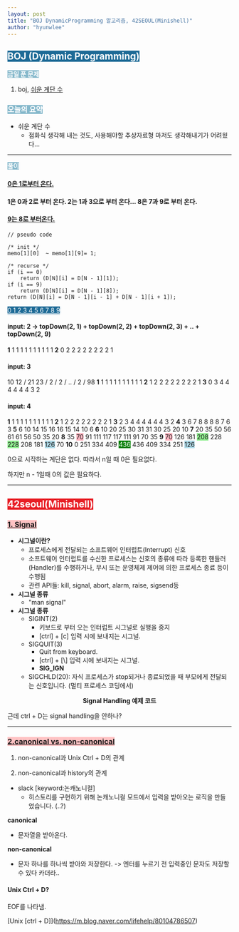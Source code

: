 ```yaml
---
layout: post
title: "BOJ DynamicProgramming 알고리즘, 42SEOUL(Minishell)"
author: "hyunwlee"
---
```


## <span style="background-color:#1D6A96; color:white">BOJ (Dynamic Programming)</span>

<span style="background-color:#85B8CB; color:white"><strong>금일 푼 문제</strong></span>

1. boj, [쉬운 계단 수](https://www.acmicpc.net/problem/10844)

### <span style="background-color:#85B8CB; color:white"><strong>오늘의 요약</strong></span>

- 쉬운 계단 수
  - 점화식 생각해 내는 것도, 사용해야할 추상자료형 마저도 생각해내기가 어려웠다...

---

<span style="background-color:#85B8CB; color:white"><strong>풀이</strong></span>

#### <u>0은 1로부터 온다.</u> 

#### 1은 0과 2로 부터 온다. 2는 1과 3으로 부터 온다... 8은 7과 9로 부터 온다. 

#### <u>9는 8로 부터온다.</u>

```
// pseudo code

/* init */
memo[1][0]  ~ memo[1][9]= 1;

/* recurse */
if (i == 0)
	return (D[N][i] = D[N - 1][1]);
if (i == 9)
	return (D[N][i] = D[N - 1][8]);
return (D[N][i] = D[N - 1][i - 1] + D[N - 1][i + 1]);
```



   <span style="background-color:#1D6A96;color:white"><u>0 1 2 3 4 5 6 7 8 9</u></span>

#### input: 2 -> topDown(2, 1) + topDown(2, 2) + topDown(2, 3) + .. + topDown(2, 9)

**1** 1 1 1 1 1 1 1 1 1 1
**2** 0 2 2 2 2 2 2 2 2 1



#### input: 3

10 12 / 21 23 / 2 / 2 / .. / 2 / 98
**1** 1 1 1 1 1 1 1 1 1 1 
**2** 1 2 2 2 2 2 2 2 2 1 
**3** 0 3 4 4 4 4 4 4 3 2 



#### input: 4

**1** 1 1 1 1 1 1 1 1 1 1 
**2** 1 2 2 2 2 2 2 2 2 1 
**3** 2 3 4 4 4 4 4 4 3 2 
**4** 3 6 7 8 8 8 8 7 6 3 
**5** 6 10 14 15 16 16 15 14 10 6 
**6** 10 20 25 30 31 31 30 25 20 10 
**7** 20 35 50 56 61 61 56 50 35 20 
**8** 35 <span style="background-color:lightpink">70</span> 91 111 117 117 111 91 70 35 
**9** <span style="background-color:lightpink">70</span> 126 181 <span style="background-color:lightgreen">208</span> 228 <span style="background-color:lightgreen">228</span> 208 181 <span style="background-color:lightblue">126</span> 70
**10** 0 251 334 409 <span style="background-color:green;color:white">436</span> 436 409 334 251 <span style="background-color:lightblue">126</span>



0으로 시작하는 계단은 없다. 따라서 n일 때 0은 필요없다. 

하지만 n - 1일때 0의 값은 필요하다. 

<script src="https://gist.github.com/hyunwlee-dev/9b6afcf8e8668eaf5946b838bdd9d0a0.js"></script>

---

## <span style="background-color:#E81E25; color:white">42seoul(Minishell)</span>

### <span style="background-color:#FFC2C3"><strong><u>1. Signal</u></strong></span>

- <strong>시그널이란?</strong>
  - 프로세스에게 전달되는 소프트웨어 인터럽트(Interrupt) 신호
  - 소프트웨어 인터럽트를 수신한 프로세스는 신호의 종류에 따라 등록한 핸들러(Handler)를 수행하거나, 무시 또는 운영체제 제어에 의한 프로세스 종료 등이 수행됨
  - 관련 API들: kill, signal, abort, alarm, raise, sigsend등
- <strong>시그널 종류</strong>
  - "man signal"
- <strong>시그널 종류</strong>
  - SIGINT(2)
    - 키보드로 부터 오는 인터럽트 시그널로 실행을 중지
    - [ctrl] + [c] 입력 시에 보내지는 시그널.
  - SIGQUIT(3)
    -  Quit from keyboard.
    - [ctrl] + [\\] 입력 시에 보내지는 시그널.
    - <strong>SIG_IGN</strong>
  - SIGCHLD(20): 자식 프로세스가 stop되거나 종료되었을 때 부모에게 전달되는 신호입니다. (멀티 프로세스 코딩에서)

<center><strong>Signal Handling 예제 코드</strong></center>

<script src="https://gist.github.com/hyunwlee-dev/242a968485d2a190669477ab44803fe7.js"></script>

근데 ctrl + D는 signal handling을 안하나?



---

### <span style="background-color:#FFC2C3"><strong><u>2.canonical vs. non-canonical</u></strong></span>

1. non-canonical과 Unix Ctrl + D의 관계

2. non-canonical과 history의 관계

- slack [keyword:논캐노니컬]
  - 히스토리를 구현하기 위해 논캐노니컬 모드에서 입력을 받아오는 로직을 만들었습니다. (..?)



<strong>canonical</strong>

- 문자열을 받아온다.

<strong>non-canonical</strong>

- 문자 하나를 하나씩 받아와 저장한다. -> 엔터를 누르기 전 입력중인 문자도 저장할 수 있다 카더라..

#### Unix Ctrl + D?

EOF를 나타냄.

[Unix \[ctrl + D]](https://m.blog.naver.com/lifehelp/80104786507)



